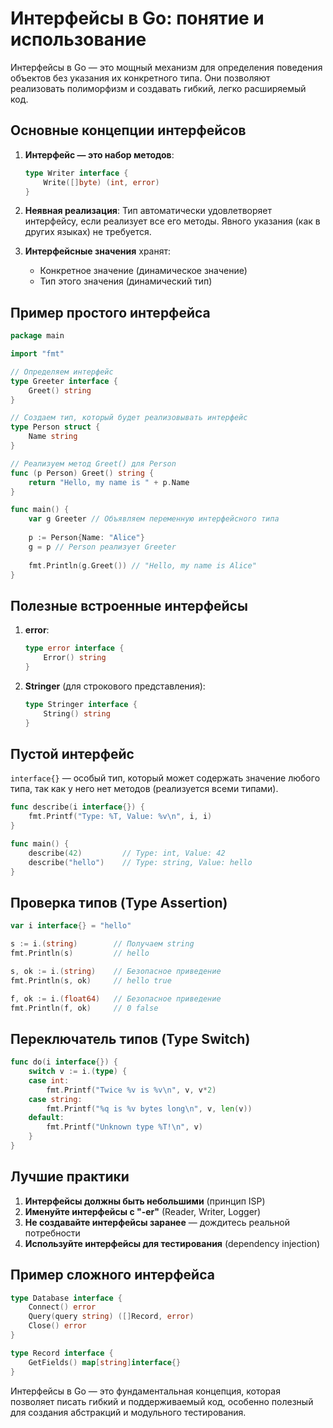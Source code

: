 # Интерфейсы в Go: понятие и использование

Интерфейсы в Go — это мощный механизм для определения поведения объектов без указания их конкретного типа. Они позволяют реализовать полиморфизм и создавать гибкий, легко расширяемый код.

## Основные концепции интерфейсов

1. **Интерфейс — это набор методов**:
   ```go
   type Writer interface {
       Write([]byte) (int, error)
   }
   ```

2. **Неявная реализация**: Тип автоматически удовлетворяет интерфейсу, если реализует все его методы. Явного указания (как в других языках) не требуется.

3. **Интерфейсные значения** хранят:
   - Конкретное значение (динамическое значение)
   - Тип этого значения (динамический тип)

## Пример простого интерфейса

```go
package main

import "fmt"

// Определяем интерфейс
type Greeter interface {
    Greet() string
}

// Создаем тип, который будет реализовывать интерфейс
type Person struct {
    Name string
}

// Реализуем метод Greet() для Person
func (p Person) Greet() string {
    return "Hello, my name is " + p.Name
}

func main() {
    var g Greeter // Объявляем переменную интерфейсного типа
    
    p := Person{Name: "Alice"}
    g = p // Person реализует Greeter
    
    fmt.Println(g.Greet()) // "Hello, my name is Alice"
}
```

## Полезные встроенные интерфейсы

1. **error**:
   ```go
   type error interface {
       Error() string
   }
   ```

2. **Stringer** (для строкового представления):
   ```go
   type Stringer interface {
       String() string
   }
   ```

## Пустой интерфейс

`interface{}` — особый тип, который может содержать значение любого типа, так как у него нет методов (реализуется всеми типами).

```go
func describe(i interface{}) {
    fmt.Printf("Type: %T, Value: %v\n", i, i)
}

func main() {
    describe(42)         // Type: int, Value: 42
    describe("hello")    // Type: string, Value: hello
}
```

## Проверка типов (Type Assertion)

```go
var i interface{} = "hello"

s := i.(string)        // Получаем string
fmt.Println(s)         // hello

s, ok := i.(string)    // Безопасное приведение
fmt.Println(s, ok)     // hello true

f, ok := i.(float64)   // Безопасное приведение
fmt.Println(f, ok)     // 0 false
```

## Переключатель типов (Type Switch)

```go
func do(i interface{}) {
    switch v := i.(type) {
    case int:
        fmt.Printf("Twice %v is %v\n", v, v*2)
    case string:
        fmt.Printf("%q is %v bytes long\n", v, len(v))
    default:
        fmt.Printf("Unknown type %T!\n", v)
    }
}
```

## Лучшие практики

1. **Интерфейсы должны быть небольшими** (принцип ISP)
2. **Именуйте интерфейсы с "-er"** (Reader, Writer, Logger)
3. **Не создавайте интерфейсы заранее** — дождитесь реальной потребности
4. **Используйте интерфейсы для тестирования** (dependency injection)

## Пример сложного интерфейса

```go
type Database interface {
    Connect() error
    Query(query string) ([]Record, error)
    Close() error
}

type Record interface {
    GetFields() map[string]interface{}
}
```

Интерфейсы в Go — это фундаментальная концепция, которая позволяет писать гибкий и поддерживаемый код, особенно полезный для создания абстракций и модульного тестирования.